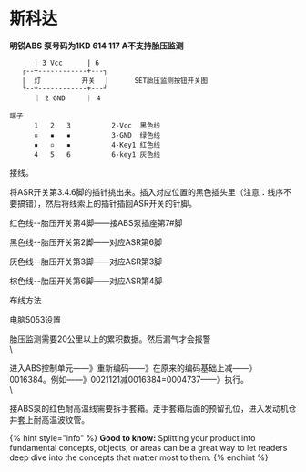 # 斯科达

**明锐ABS 泵号码为1KD 614 117 A不支持胎压监测**

```
      | 3 Vcc      | 6
   ┌--+------------+---┐
   |  灯          开关  ｜      SET胎压监测按钮开关图
   └--+------------+---┘
      ｜ 2 GND     ｜ 4 

端子
      1   2   3          2-Vcc  黑色线
      ▫   ▪   ▪          3-GND  绿色线
      ▪   ▫   ▪          4-Key1 红色线
      4   5   6          6-key1 灰色线
```

接线。

将ASR开关第3.4.6脚的插针挑出来。插入对应位置的黑色插头里（注意：线序不要搞错），然后将线索上的插针插回ASR开关的针脚。

红色线--胎压开关第4脚——接ABS泵插座第7#脚

黑色线--胎压开关第2脚——对应ASR第6脚

灰色线--胎压开关第3脚——对应ASR第3脚

棕色线--胎压开关第6脚——对应ASR第4脚

布线方法

电脑5053设置

胎压监测需要20公里以上的累积数据。然后漏气才会报警\
\


进入ABS控制单元——》重新编码——》在原来的编码基础上减——》0016384。例如——》0021121减0016384=0004737——》执行。\
\


接ABS泵的红色耐高温线需要拆手套箱。走手套箱后面的预留孔位，进入发动机仓并套上耐高温波纹管。

{% hint style="info" %}
**Good to know:** Splitting your product into fundamental concepts, objects, or areas can be a great way to let readers deep dive into the concepts that matter most to them.
{% endhint %}
